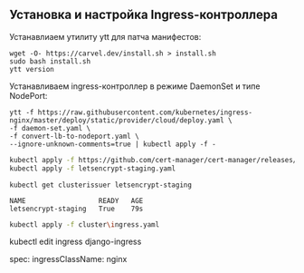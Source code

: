  ## Установка и настройка Ingress-контроллера
 
 Устанавлиаем утилиту ytt для патча манифестов:
```
wget -O- https://carvel.dev/install.sh > install.sh
sudo bash install.sh
ytt version
```
Устанавливаем ingress-контроллер в режиме DaemonSet и типе NodePort:
```
ytt -f https://raw.githubusercontent.com/kubernetes/ingress-nginx/master/deploy/static/provider/cloud/deploy.yaml \
-f daemon-set.yaml \
-f convert-lb-to-nodeport.yaml \
--ignore-unknown-comments=true | kubectl apply -f -
```

```sh
kubectl apply -f https://github.com/cert-manager/cert-manager/releases/download/v1.11.0/cert-manager.yaml
kubectl apply -f letsencrypt-staging.yaml
```
```
kubectl get clusterissuer letsencrypt-staging
```
```console
NAME                  READY   AGE
letsencrypt-staging   True    79s
```

```sh
kubectl apply -f cluster\ingress.yaml
```

kubectl edit ingress django-ingress

spec:
  ingressClassName: nginx


